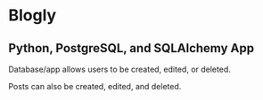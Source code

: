 # Blogly #

## Python, PostgreSQL, and SQLAlchemy App ##

Database/app allows users to be created, edited, or deleted.

Posts can also be created, edited, and deleted.

